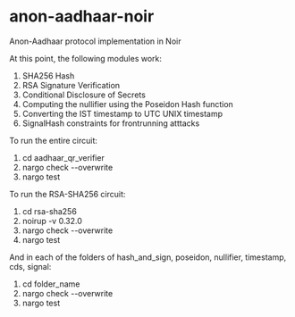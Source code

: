 # anon-aadhaar-noir
Anon-Aadhaar protocol implementation in Noir

At this point, the following modules work: 

1. SHA256 Hash
2. RSA Signature Verification
3. Conditional Disclosure of Secrets
4. Computing the nullifier using the Poseidon Hash function
5. Converting the IST timestamp to UTC UNIX timestamp
6. SignalHash constraints for frontrunning atttacks

To run the entire circuit:

1. cd aadhaar_qr_verifier
2. nargo check --overwrite
3. nargo test

To run the RSA-SHA256 circuit:

1. cd rsa-sha256
2. noirup -v 0.32.0
3. nargo check --overwrite
4. nargo test

And in each of the folders of hash_and_sign, poseidon, nullifier, timestamp, cds, signal:

1. cd folder_name
2. nargo check --overwrite
3. nargo test
